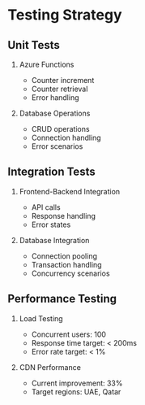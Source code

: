 # Testing Strategy

## Unit Tests
1. Azure Functions
   - Counter increment
   - Counter retrieval
   - Error handling

2. Database Operations
   - CRUD operations
   - Connection handling
   - Error scenarios

## Integration Tests
1. Frontend-Backend Integration
   - API calls
   - Response handling
   - Error states

2. Database Integration
   - Connection pooling
   - Transaction handling
   - Concurrency scenarios

## Performance Testing
1. Load Testing
   - Concurrent users: 100
   - Response time target: < 200ms
   - Error rate target: < 1%

2. CDN Performance
   - Current improvement: 33%
   - Target regions: UAE, Qatar
